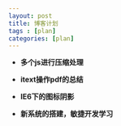 ```yaml
---
layout: post
title: 博客计划
tags : [plan]
categories: [plan]
---
```


- **多个js进行压缩处理**  

- **itext操作pdf的总结**  

- **IE6下的图标阴影**  

- **新系统的搭建，敏捷开发学习**
